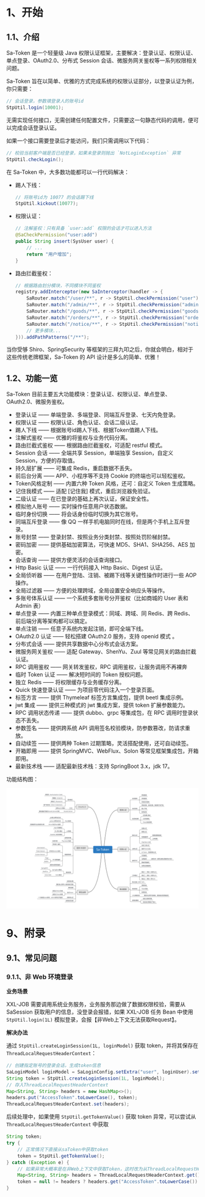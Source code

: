 # 1、开始

## 1.1、介绍

Sa-Token 是一个轻量级 Java 权限认证框架，主要解决：登录认证、权限认证、单点登录、OAuth2.0、分布式 Session 会话、微服务网关鉴权等一系列权限相关问题。

Sa-Token 旨在以简单、优雅的方式完成系统的权限认证部分，以登录认证为例，你只需要：

```java
// 会话登录，参数填登录人的账号id 
StpUtil.login(10001);
```

无需实现任何接口，无需创建任何配置文件，只需要这一句静态代码的调用，便可以完成会话登录认证。

如果一个接口需要登录后才能访问，我们只需调用以下代码：

```java
// 校验当前客户端是否已经登录，如果未登录则抛出 `NotLoginException` 异常
StpUtil.checkLogin();
```

在 Sa-Token 中，大多数功能都可以一行代码解决：

- 踢人下线：

  ```java
  // 将账号id为 10077 的会话踢下线 
  StpUtil.kickout(10077);
  ```

- 权限认证：

  ```java
  // 注解鉴权：只有具备 `user:add` 权限的会话才可以进入方法
  @SaCheckPermission("user:add")
  public String insert(SysUser user) {
      // ... 
      return "用户增加";
  }
  ```

- 路由拦截鉴权：

  ```java
  // 根据路由划分模块，不同模块不同鉴权 
  registry.addInterceptor(new SaInterceptor(handler -> {
      SaRouter.match("/user/**", r -> StpUtil.checkPermission("user"));
      SaRouter.match("/admin/**", r -> StpUtil.checkPermission("admin"));
      SaRouter.match("/goods/**", r -> StpUtil.checkPermission("goods"));
      SaRouter.match("/orders/**", r -> StpUtil.checkPermission("orders"));
      SaRouter.match("/notice/**", r -> StpUtil.checkPermission("notice"));
      // 更多模块... 
  })).addPathPatterns("/**");
  ```

当你受够 Shiro、SpringSecurity 等框架的三拜九叩之后，你就会明白，相对于这些传统老牌框架，Sa-Token 的 API 设计是多么的简单、优雅！



## 1.2、功能一览

Sa-Token 目前主要五大功能模块：登录认证、权限认证、单点登录、OAuth2.0、微服务鉴权。

- 登录认证 —— 单端登录、多端登录、同端互斥登录、七天内免登录。
- 权限认证 —— 权限认证、角色认证、会话二级认证。
- 踢人下线 —— 根据账号id踢人下线、根据Token值踢人下线。
- 注解式鉴权 —— 优雅的将鉴权与业务代码分离。
- 路由拦截式鉴权 —— 根据路由拦截鉴权，可适配 restful 模式。
- Session 会话 —— 全端共享 Session，单端独享 Session，自定义 Session，方便的存取值。
- 持久层扩展 —— 可集成 Redis，重启数据不丢失。
- 前后台分离 —— APP、小程序等不支持 Cookie 的终端也可以轻松鉴权。
- Token风格定制 —— 内置六种 Token 风格，还可：自定义 Token 生成策略。
- 记住我模式 —— 适配 [记住我] 模式，重启浏览器免验证。
- 二级认证 —— 在已登录的基础上再次认证，保证安全性。
- 模拟他人账号 —— 实时操作任意用户状态数据。
- 临时身份切换 —— 将会话身份临时切换为其它账号。
- 同端互斥登录 —— 像 QQ 一样手机电脑同时在线，但是两个手机上互斥登录。
- 账号封禁 —— 登录封禁、按照业务分类封禁、按照处罚阶梯封禁。
- 密码加密 —— 提供基础加密算法，可快速 MD5、SHA1、SHA256、AES 加密。
- 会话查询 —— 提供方便灵活的会话查询接口。
- Http Basic 认证 —— 一行代码接入 Http Basic、Digest 认证。
- 全局侦听器 —— 在用户登陆、注销、被踢下线等关键性操作时进行一些 AOP 操作。
- 全局过滤器 —— 方便的处理跨域，全局设置安全响应头等操作。
- 多账号体系认证 —— 一个系统多套账号分开鉴权（比如商城的 User 表和 Admin 表）
- 单点登录 —— 内置三种单点登录模式：同域、跨域、同 Redis、跨 Redis、前后端分离等架构都可以搞定。
- 单点注销 —— 任意子系统内发起注销，即可全端下线。
- OAuth2.0 认证 —— 轻松搭建 OAuth2.0 服务，支持 openid 模式 。
- 分布式会话 —— 提供共享数据中心分布式会话方案。
- 微服务网关鉴权 —— 适配 Gateway、ShenYu、Zuul 等常见网关的路由拦截认证。
- RPC 调用鉴权 —— 网关转发鉴权，RPC 调用鉴权，让服务调用不再裸奔
- 临时 Token 认证 —— 解决短时间的 Token 授权问题。
- 独立 Redis —— 将权限缓存与业务缓存分离。
- Quick 快速登录认证 —— 为项目零代码注入一个登录页面。
- 标签方言 —— 提供 Thymeleaf 标签方言集成包，提供 beetl 集成示例。
- jwt 集成 —— 提供三种模式的 jwt 集成方案，提供 token 扩展参数能力。
- RPC 调用状态传递 —— 提供 dubbo、grpc 等集成包，在 RPC 调用时登录状态不丢失。
- 参数签名 —— 提供跨系统 API 调用签名校验模块，防参数篡改，防请求重放。
- 自动续签 —— 提供两种 Token 过期策略，灵活搭配使用，还可自动续签。
- 开箱即用 —— 提供 SpringMVC、WebFlux、Solon 等常见框架集成包，开箱即用。
- 最新技术栈 —— 适配最新技术栈：支持 SpringBoot 3.x，jdk 17。

功能结构图：

![sa-token-js](!assets/Sa-Token/sa-token-js4.png)



# 9、附录

## 9.1、常见问题

### 9.1.1、非 Web 环境登录

**业务场景**

XXL-JOB 需要调用系统业务服务，业务服务那边做了数据权限校验，需要从 SaSession 获取用户的信息，没登录会报错，如果 XXL-JOB 任务 Bean 中使用 `StpUtil.login(1L)` 模拟登录，会报【非Web上下文无法获取Request】。



**解决办法**

通过 `StpUtil.createLoginSession(1L, loginModel)` 获取 token，并将其保存在 `ThreadLocalRequestHeaderContext`：

```java
// 创建指定账号的登录会话，生成token信息
SaLoginModel loginModel = SaLoginConfig.setExtra("user", loginUser).setIsLastingCookie(false);
String token = StpUtil.createLoginSession(1L, loginModel);
// 存入ThreadLocalRequestHeaderContext
Map<String, String> headers = new HashMap<>();
headers.put("AccessToken".toLowerCase(), token);
ThreadLocalRequestHeaderContext.set(headers);
```

后续处理中，如果使用 `StpUtil.getTokenValue()` 获取 token 异常，可以尝试从 `ThreadLocalRequestHeaderContext` 中获取

```java
String token;
try {
    // 正常情况下直接从saToken中获取token
    token = StpUtil.getTokenValue();
} catch (Exception e) {
    // 如果异常大概率是在非Web上下文中获取Token，这时改为从ThreadLocalRequestHeaderContext中获取
    Map<String, String> headers = ThreadLocalRequestHeaderContext.get();
    token = null != headers ? headers.get("AccessToken".toLowerCase()) : null;
}
```


